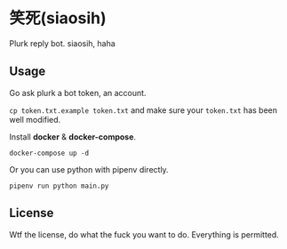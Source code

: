 # 笑死(siaosih)

Plurk reply bot.
siaosih, haha

## Usage

Go ask plurk a bot token, an account.

`cp token.txt.example token.txt` and make sure your `token.txt` has been well modified.

Install **docker** & **docker-compose**.

```
docker-compose up -d
```

Or you can use python with pipenv directly.

```
pipenv run python main.py
```

## License

Wtf the license, do what the fuck you want to do.
Everything is permitted.

